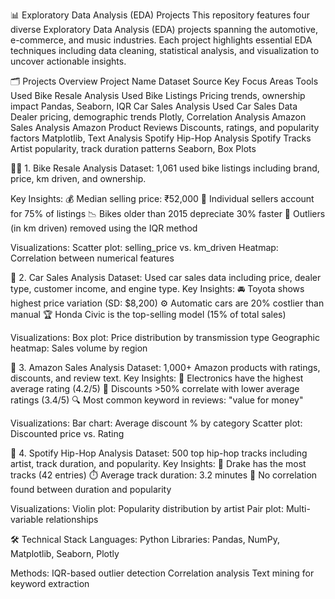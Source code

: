 📊 Exploratory Data Analysis (EDA) Projects
This repository features four diverse Exploratory Data Analysis (EDA) projects spanning the automotive, e-commerce, and music industries. Each project highlights essential EDA techniques including data cleaning, statistical analysis, and visualization to uncover actionable insights.

🗂️ Projects Overview
Project Name	Dataset Source	Key Focus Areas	Tools Used
Bike Resale Analysis	Used Bike Listings	Pricing trends, ownership impact	Pandas, Seaborn, IQR
Car Sales Analysis	Used Car Sales Data	Dealer pricing, demographic trends	Plotly, Correlation Analysis
Amazon Sales Analysis	Amazon Product Reviews	Discounts, ratings, and popularity factors	Matplotlib, Text Analysis
Spotify Hip-Hop Analysis	Spotify Tracks	Artist popularity, track duration patterns	Seaborn, Box Plots

🚴‍♂️ 1. Bike Resale Analysis
Dataset: 1,061 used bike listings including brand, price, km driven, and ownership.

Key Insights:
💰 Median selling price: ₹52,000
🧍 Individual sellers account for 75% of listings
📉 Bikes older than 2015 depreciate 30% faster
🚫 Outliers (in km driven) removed using the IQR method

Visualizations:
Scatter plot: selling_price vs. km_driven
Heatmap: Correlation between numerical features

🚗 2. Car Sales Analysis
Dataset: Used car sales data including price, dealer type, customer income, and engine type.
Key Insights:
🚘 Toyota shows highest price variation (SD: $8,200)
⚙️ Automatic cars are 20% costlier than manual
🏆 Honda Civic is the top-selling model (15% of total sales)

Visualizations:
Box plot: Price distribution by transmission type
Geographic heatmap: Sales volume by region

🛒 3. Amazon Sales Analysis
Dataset: 1,000+ Amazon products with ratings, discounts, and review text.
Key Insights:
📱 Electronics have the highest average rating (4.2/5)
🔻 Discounts >50% correlate with lower average ratings (3.4/5)
🔍 Most common keyword in reviews: "value for money"

Visualizations:
Bar chart: Average discount % by category
Scatter plot: Discounted price vs. Rating

🎵 4. Spotify Hip-Hop Analysis
Dataset: 500 top hip-hop tracks including artist, track duration, and popularity.
Key Insights:
🎤 Drake has the most tracks (42 entries)
⏱️ Average track duration: 3.2 minutes
🔄 No correlation found between duration and popularity

Visualizations:
Violin plot: Popularity distribution by artist
Pair plot: Multi-variable relationships

🛠 Technical Stack
Languages: Python
Libraries: Pandas, NumPy, Matplotlib, Seaborn, Plotly

Methods:
IQR-based outlier detection
Correlation analysis
Text mining for keyword extraction
